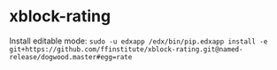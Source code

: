 # xblock-rating

Install editable mode:
```sudo -u edxapp /edx/bin/pip.edxapp install -e git+https://github.com/ffinstitute/xblock-rating.git@named-release/dogwood.master#egg=rate```
